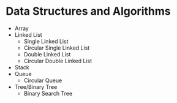 # Data Structures and Algorithms

- Array
- Linked List
  - Single Linked List
  - Circular Single Linked List
  - Double Linked List
  - Circular Double Linked List
- Stack
- Queue
  - Circular Queue
- Tree/Binary Tree
  - Binary Search Tree
